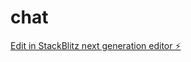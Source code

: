 # chat

[Edit in StackBlitz next generation editor ⚡️](https://stackblitz.com/~/github.com/EdTheWonder/chat)